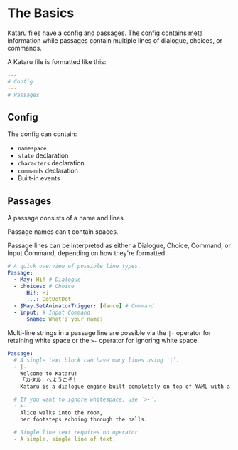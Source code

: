 # The Basics
Kataru files have a config and passages. The config contains meta information while passages contain multiple lines of dialogue, choices, or commands.

A Kataru file is formatted like this:
```yaml
---
# Config
---
# Passages
```

## Config
The config can contain:
- `namespace`
- `state` declaration
- `characters` declaration
- `commands` declaration
- Built-in events


## Passages
A passage consists of a name and lines. 

Passage names can't contain spaces.

Passage lines can be interpreted as either a Dialogue, Choice, Command, or Input Command, depending on how they're formatted.

```yaml
# A quick overview of possible line types.
Passage:
  - May: Hi! # Dialogue
  - choices: # Choice
      Hi!: Hi
      ...: DotDotDot
  - $May.SetAnimatorTrigger: [dance] # Command
  - input: # Input Command
      $name: What's your name?
```

Multi-line strings in a passage line are possible via the `|-` operator for retaining white space or the `>-` operator for ignoring white space.

```yaml
Passage:
  # A single text block can have many lines using `|`.
  - |-
    Welcome to Kataru!
    「カタル」へようこそ!
    Kataru is a dialogue engine built completely on top of YAML with a focus on ease of implementation and simplicity of writing.

  # If you want to ignore whitespace, use `>-`.
  - >-
    Alice walks into the room,
    her footsteps echoing through the halls.

  # Single line text requires no operator.
  - A simple, single line of text.
```
